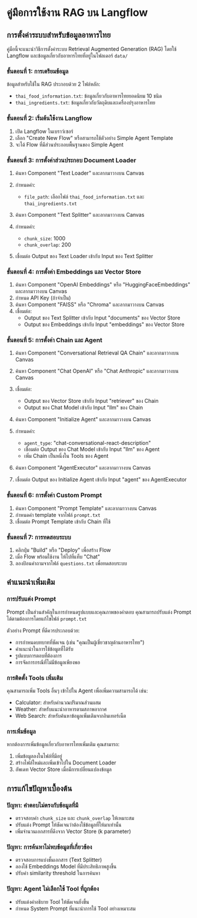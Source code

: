 # คู่มือการใช้งาน RAG บน Langflow

## การตั้งค่าระบบสำหรับข้อมูลอาหารไทย

คู่มือนี้จะแนะนำวิธีการตั้งค่าระบบ Retrieval Augmented Generation (RAG) โดยใช้ Langflow และข้อมูลเกี่ยวกับอาหารไทยที่อยู่ในโฟลเดอร์ `data/`

### ขั้นตอนที่ 1: การเตรียมข้อมูล

ข้อมูลสำหรับใช้ใน RAG ประกอบด้วย 2 ไฟล์หลัก:
- `thai_food_information.txt`: ข้อมูลเกี่ยวกับอาหารไทยยอดนิยม 10 ชนิด
- `thai_ingredients.txt`: ข้อมูลเกี่ยวกับวัตถุดิบและเครื่องปรุงอาหารไทย

### ขั้นตอนที่ 2: เริ่มต้นใช้งาน Langflow

1. เปิด Langflow ในเบราว์เซอร์
2. เลือก "Create New Flow" หรือสามารถใช้ตัวอย่าง Simple Agent Template
3. จะได้ Flow ที่มีส่วนประกอบพื้นฐานของ Simple Agent

### ขั้นตอนที่ 3: การตั้งค่าส่วนประกอบ Document Loader

1. ค้นหา Component "Text Loader" และลากมาวางบน Canvas
2. กำหนดค่า:
   - `file_path`: เลือกไฟล์ `thai_food_information.txt` และ `thai_ingredients.txt`
   
3. ค้นหา Component "Text Splitter" และลากมาวางบน Canvas
4. กำหนดค่า:
   - `chunk_size`: 1000
   - `chunk_overlap`: 200
5. เชื่อมต่อ Output ของ Text Loader เข้ากับ Input ของ Text Splitter

### ขั้นตอนที่ 4: การตั้งค่า Embeddings และ Vector Store

1. ค้นหา Component "OpenAI Embeddings" หรือ "HuggingFaceEmbeddings" และลากมาวางบน Canvas
2. กำหนด API Key (ถ้าจำเป็น)
3. ค้นหา Component "FAISS" หรือ "Chroma" และลากมาวางบน Canvas
4. เชื่อมต่อ:
   - Output ของ Text Splitter เข้ากับ Input "documents" ของ Vector Store
   - Output ของ Embeddings เข้ากับ Input "embeddings" ของ Vector Store

### ขั้นตอนที่ 5: การตั้งค่า Chain และ Agent

1. ค้นหา Component "Conversational Retrieval QA Chain" และลากมาวางบน Canvas
2. ค้นหา Component "Chat OpenAI" หรือ "Chat Anthropic" และลากมาวางบน Canvas
3. เชื่อมต่อ:
   - Output ของ Vector Store เข้ากับ Input "retriever" ของ Chain
   - Output ของ Chat Model เข้ากับ Input "llm" ของ Chain

4. ค้นหา Component "Initialize Agent" และลากมาวางบน Canvas
5. กำหนดค่า:
   - `agent_type`: "chat-conversational-react-description"
   - เชื่อมต่อ Output ของ Chat Model เข้ากับ Input "llm" ของ Agent
   - เพิ่ม Chain เป็นหนึ่งใน Tools ของ Agent

6. ค้นหา Component "AgentExecutor" และลากมาวางบน Canvas
7. เชื่อมต่อ Output ของ Initialize Agent เข้ากับ Input "agent" ของ AgentExecutor

### ขั้นตอนที่ 6: การตั้งค่า Custom Prompt

1. ค้นหา Component "Prompt Template" และลากมาวางบน Canvas
2. กำหนดค่า template จากไฟล์ `prompt.txt`
3. เชื่อมต่อ Prompt Template เข้ากับ Chain ที่ใช้

### ขั้นตอนที่ 7: การทดสอบระบบ

1. คลิกปุ่ม "Build" หรือ "Deploy" เพื่อสร้าง Flow
2. เมื่อ Flow พร้อมใช้งาน ให้ไปที่แท็บ "Chat"
3. ลองป้อนคำถามจากไฟล์ `questions.txt` เพื่อทดสอบระบบ

## คำแนะนำเพิ่มเติม

### การปรับแต่ง Prompt

Prompt เป็นส่วนสำคัญในการกำหนดรูปแบบและคุณภาพของคำตอบ คุณสามารถปรับแต่ง Prompt ได้ตามต้องการโดยแก้ไขไฟล์ `prompt.txt`

ตัวอย่าง Prompt ที่ดีควรประกอบด้วย:
- การกำหนดบทบาทที่ชัดเจน (เช่น "คุณเป็นผู้เชี่ยวชาญด้านอาหารไทย")
- คำแนะนำในการใช้ข้อมูลที่ได้รับ
- รูปแบบการตอบที่ต้องการ
- การจัดการกรณีที่ไม่มีข้อมูลเพียงพอ

### การติดตั้ง Tools เพิ่มเติม

คุณสามารถเพิ่ม Tools อื่นๆ เข้าไปใน Agent เพื่อเพิ่มความสามารถได้ เช่น:
- Calculator: สำหรับคำนวณปริมาณส่วนผสม
- Weather: สำหรับแนะนำอาหารตามสภาพอากาศ
- Web Search: สำหรับค้นหาข้อมูลเพิ่มเติมจากอินเทอร์เน็ต

### การเพิ่มข้อมูล

หากต้องการเพิ่มข้อมูลเกี่ยวกับอาหารไทยเพิ่มเติม คุณสามารถ:
1. เพิ่มข้อมูลลงในไฟล์ที่มีอยู่
2. สร้างไฟล์ใหม่และเพิ่มเข้าไปใน Document Loader
3. อัพเดท Vector Store เมื่อมีการเปลี่ยนแปลงข้อมูล

## การแก้ไขปัญหาเบื้องต้น

### ปัญหา: คำตอบไม่ตรงกับข้อมูลที่มี
- ตรวจสอบค่า `chunk_size` และ `chunk_overlap` ให้เหมาะสม
- ปรับแต่ง Prompt ให้ชัดเจนว่าต้องใช้ข้อมูลที่ให้มาเท่านั้น
- เพิ่มจำนวนเอกสารที่ดึงจาก Vector Store (k parameter)

### ปัญหา: การค้นหาไม่พบข้อมูลที่เกี่ยวข้อง
- ตรวจสอบการแบ่งชั้นเอกสาร (Text Splitter)
- ลองใช้ Embeddings Model ที่มีประสิทธิภาพสูงขึ้น
- ปรับค่า similarity threshold ในการค้นหา

### ปัญหา: Agent ไม่เลือกใช้ Tool ที่ถูกต้อง
- ปรับแต่งคำอธิบาย Tool ให้ชัดเจนยิ่งขึ้น
- กำหนด System Prompt ที่แนะนำการใช้ Tool อย่างเหมาะสม